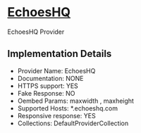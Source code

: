 # [EchoesHQ](https://echoeshq.com)

EchoesHQ Provider

## Implementation Details

- Provider
Name: EchoesHQ
- Documentation: NONE
- HTTPS support: YES
- Fake Response: NO
- Oembed Params: maxwidth , maxheight
- Supported Hosts: *.echoeshq.com
- Responsive response: YES
- Collections: DefaultProviderCollection


